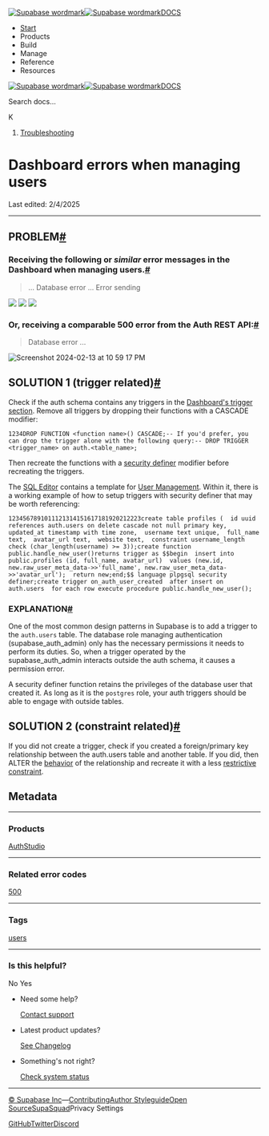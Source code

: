 [![Supabase wordmark](https://supabase.com/docs/_next/image?url=%2Fdocs%2Fsupabase-dark.svg&w=256&q=75&dpl=dpl_5BYG5BkQhU19GEfZfhcgAbeGcRQo)![Supabase wordmark](https://supabase.com/docs/_next/image?url=%2Fdocs%2Fsupabase-light.svg&w=256&q=75&dpl=dpl_5BYG5BkQhU19GEfZfhcgAbeGcRQo)DOCS](https://supabase.com/docs)

-   [Start](https://supabase.com/docs/guides/getting-started)
-   Products
-   Build
-   Manage
-   Reference
-   Resources

[![Supabase wordmark](https://supabase.com/docs/_next/image?url=%2Fdocs%2Fsupabase-dark.svg&w=256&q=75&dpl=dpl_5BYG5BkQhU19GEfZfhcgAbeGcRQo)![Supabase wordmark](https://supabase.com/docs/_next/image?url=%2Fdocs%2Fsupabase-light.svg&w=256&q=75&dpl=dpl_5BYG5BkQhU19GEfZfhcgAbeGcRQo)DOCS](https://supabase.com/docs)

Search docs...

K

1.  [Troubleshooting](https://supabase.com/docs/guides/troubleshooting)

# Dashboard errors when managing users

Last edited: 2/4/2025

* * *

## PROBLEM[#](#problem)

### Receiving the following or _similar_ error messages in the Dashboard when managing users.[#](#receiving-the-following-or-similar-error-messages-in-the-dashboard-when-managing-users)

> ... Database error ... Error sending

![](https://github.com/supabase/supabase/assets/91111415/91732e7d-0e83-4bc8-8ce3-57ebd871d981) ![](https://github.com/supabase/supabase/assets/91111415/30f4cd9f-3736-40ae-8606-2f060cfac0d0) ![](https://github.com/supabase/supabase/assets/91111415/50961019-b461-44cb-9e4b-f1361aa3ad5d)

### Or, receiving a comparable 500 error from the Auth REST API:[#](#or-receiving-a-comparable-500-error-from-the-auth-rest-api)

> Database error ...

![Screenshot 2024-02-13 at 10 59 17 PM](https://github.com/supabase/supabase/assets/91111415/cd151dda-5160-415c-925c-cea332887641)

## SOLUTION 1 (trigger related)[#](#solution-1-trigger-related)

Check if the auth schema contains any triggers in the [Dashboard's trigger section](https://supabase.com/dashboard/project/_/database/triggers). Remove all triggers by dropping their functions with a CASCADE modifier:

```
1234DROP FUNCTION <function name>() CASCADE;-- If you'd prefer, you can drop the trigger alone with the following query:-- DROP TRIGGER <trigger_name> on auth.<table_name>;
```

Then recreate the functions with a [security definer](https://supabase.com/docs/guides/database/functions#security-definer-vs-invoker) modifier before recreating the triggers.

The [SQL Editor](https://supabase.com/dashboard/project/_/sql/) contains a template for [User Management](https://supabase.com/dashboard/project/_/sql/quickstarts). Within it, there is a working example of how to setup triggers with security definer that may be worth referencing:

```
1234567891011121314151617181920212223create table profiles (  id uuid references auth.users on delete cascade not null primary key,  updated_at timestamp with time zone,  username text unique,  full_name text,  avatar_url text,  website text,  constraint username_length check (char_length(username) >= 3));create function public.handle_new_user()returns trigger as $$begin  insert into public.profiles (id, full_name, avatar_url)  values (new.id, new.raw_user_meta_data->>'full_name', new.raw_user_meta_data->>'avatar_url');  return new;end;$$ language plpgsql security definer;create trigger on_auth_user_created  after insert on auth.users  for each row execute procedure public.handle_new_user();
```

### EXPLANATION[#](#explanation)

One of the most common design patterns in Supabase is to add a trigger to the `auth.users` table. The database role managing authentication (supabase\_auth\_admin) only has the necessary permissions it needs to perform its duties. So, when a trigger operated by the supabase\_auth\_admin interacts outside the auth schema, it causes a permission error.

A security definer function retains the privileges of the database user that created it. As long as it is the `postgres` role, your auth triggers should be able to engage with outside tables.

## SOLUTION 2 (constraint related)[#](#solution-2-constraint-related)

If you did not create a trigger, check if you created a foreign/primary key relationship between the auth.users table and another table. If you did, then ALTER the [behavior](https://stackoverflow.com/questions/5383612/setting-up-table-relations-what-do-cascade-set-null-and-restrict-do) of the relationship and recreate it with a less [restrictive constraint](https://stackoverflow.com/questions/3359329/how-to-change-the-foreign-key-referential-action-behavior).

## Metadata

* * *

### Products

[Auth](https://supabase.com/docs/guides/troubleshooting?products=auth)[Studio](https://supabase.com/docs/guides/troubleshooting?products=studio)

* * *

### Related error codes

[](https://supabase.com/docs/guides/troubleshooting?errorCodes=)[](https://supabase.com/docs/guides/troubleshooting?errorCodes=)[](https://supabase.com/docs/guides/troubleshooting?errorCodes=)[500](https://supabase.com/docs/guides/troubleshooting?errorCodes=500)

* * *

### Tags

[users](https://supabase.com/docs/guides/troubleshooting?tags=users)

* * *

### Is this helpful?

No Yes

-   Need some help?
    
    [Contact support](https://supabase.com/support)
-   Latest product updates?
    
    [See Changelog](https://supabase.com/changelog)
-   Something's not right?
    
    [Check system status](https://status.supabase.com/)

* * *

[© Supabase Inc](https://supabase.com/)—[Contributing](https://github.com/supabase/supabase/blob/master/apps/docs/DEVELOPERS.md)[Author Styleguide](https://github.com/supabase/supabase/blob/master/apps/docs/CONTRIBUTING.md)[Open Source](https://supabase.com/open-source)[SupaSquad](https://supabase.com/supasquad)Privacy Settings

[GitHub](https://github.com/supabase/supabase)[Twitter](https://twitter.com/supabase)[Discord](https://discord.supabase.com/)